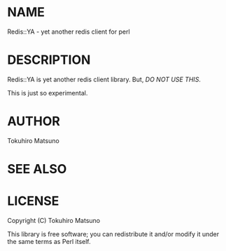 # NAME

Redis::YA - yet another redis client for perl

# DESCRIPTION

Redis::YA is yet another redis client library.
But, *DO NOT USE THIS*.

This is just so experimental.

# AUTHOR

Tokuhiro Matsuno <tokuhirom AAJKLFJEF GMAIL COM>

# SEE ALSO

# LICENSE

Copyright (C) Tokuhiro Matsuno

This library is free software; you can redistribute it and/or modify
it under the same terms as Perl itself.
